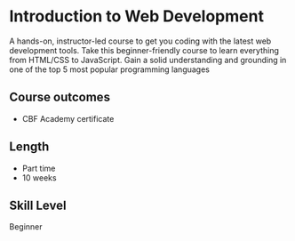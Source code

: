 # Introduction to Web Development 
A hands-on, instructor-led course to get you coding with the latest web development tools. Take this beginner-friendly course to learn everything from HTML/CSS to JavaScript. Gain a solid understanding and grounding in one of the top 5 most popular programming languages

## Course outcomes

- CBF Academy certificate

## Length
- Part time
- 10 weeks

## Skill Level
Beginner
